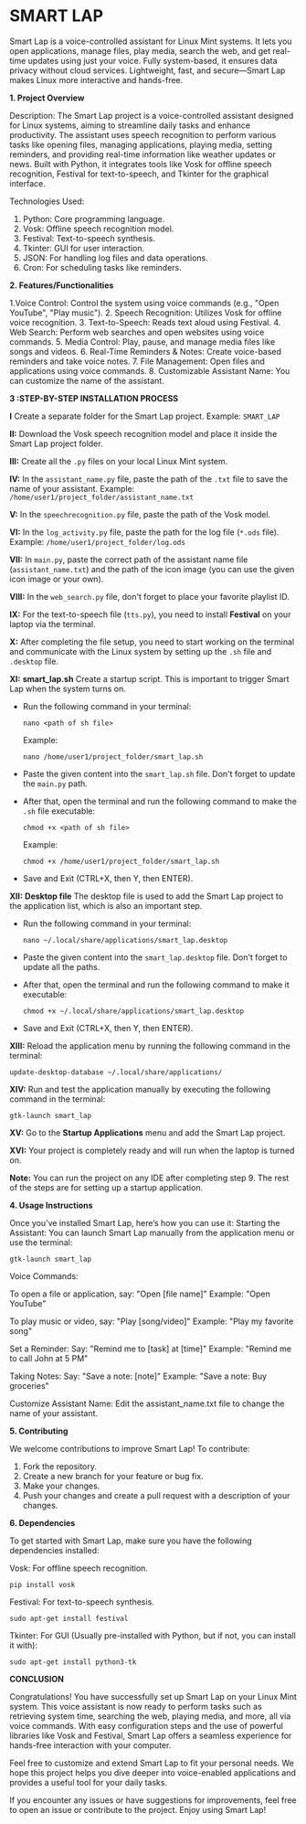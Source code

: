 # SMART LAP
Smart Lap is a voice-controlled assistant for Linux Mint systems. It lets you open applications, manage files, play media, search the web, and get real-time updates using just your voice. Fully system-based, it ensures data privacy without cloud services. Lightweight, fast, and secure—Smart Lap makes Linux more interactive and hands-free.

**1. Project Overview**

Description:
The Smart Lap project is a voice-controlled assistant designed for Linux systems, aiming to streamline daily tasks and enhance productivity. The assistant uses speech recognition to perform various tasks like opening files, managing applications, playing media, setting reminders, and providing real-time information like weather updates or news. Built with Python, it integrates tools like Vosk for offline speech recognition, Festival for text-to-speech, and Tkinter for the graphical interface.

Technologies Used:

1. Python: Core programming language.
2. Vosk: Offline speech recognition model.
3. Festival: Text-to-speech synthesis.
4. Tkinter: GUI for user interaction.
5. JSON: For handling log files and data operations.
6. Cron: For scheduling tasks like reminders.


**2. Features/Functionalities**

1.Voice Control: Control the system using voice commands (e.g., "Open YouTube", "Play music").
2. Speech Recognition: Utilizes Vosk for offline voice recognition.
3. Text-to-Speech: Reads text aloud using Festival.
4. Web Search: Perform web searches and open websites using voice commands.
5. Media Control: Play, pause, and manage media files like songs and videos.
6. Real-Time Reminders & Notes: Create voice-based reminders and take voice notes.
7. File Management: Open files and applications using voice commands.
8. Customizable Assistant Name: You can customize the name of the assistant.


**3 :STEP-BY-STEP INSTALLATION PROCESS**

   **I** Create a separate folder for the Smart Lap project.
   Example: `SMART_LAP`
   
   **II:** Download the Vosk speech recognition model and place it inside the Smart Lap project folder.
   
   **III:** Create all the `.py` files on your local Linux Mint system.
   
   **IV:** In the `assistant_name.py` file, paste the path of the `.txt` file to save the name of your assistant.
   Example: `/home/user1/project_folder/assistant_name.txt`
   
   **V:** In the `speechrecognition.py` file, paste the path of the Vosk model.
   
   **VI:** In the `log_activity.py` file, paste the path for the log file (`*.ods` file).
   Example: `/home/user1/project_folder/log.ods`
   
   **VII:** In `main.py`, paste the correct path of the assistant name file (`assistant_name.txt`) and the path of the icon image (you can use the given icon image or your own).
   
   **VIII:** In the `web_search.py` file, don't forget to place your favorite playlist ID.
   
   **IX:** For the text-to-speech file (`tts.py`), you need to install **Festival** on your laptop via the terminal.
   
   **X:** After completing the file setup, you need to start working on the terminal and communicate with the Linux system by setting up the `.sh` file and `.desktop` file.
   
   
   
   **XI:** **smart\_lap.sh**
   Create a startup script. This is important to trigger Smart Lap when the system turns on.
   
   * Run the following command in your terminal:
   
     ```
     nano <path of sh file>
     ```
   
     Example:
   
     ```
     nano /home/user1/project_folder/smart_lap.sh
     ```
   * Paste the given content into the `smart_lap.sh` file. Don't forget to update the `main.py` path.
   * After that, open the terminal and run the following command to make the `.sh` file executable:
   
     ```
     chmod +x <path of sh file>
     ```
   
     Example:
   
     ```
     chmod +x /home/user1/project_folder/smart_lap.sh
     ```
   * Save and Exit (CTRL+X, then Y, then ENTER).
   
   
   **XII:** **Desktop file**
   The desktop file is used to add the Smart Lap project to the application list, which is also an important step.
   
   * Run the following command in your terminal:
   
     ```
     nano ~/.local/share/applications/smart_lap.desktop
     ```
   * Paste the given content into the `smart_lap.desktop` file. Don't forget to update all the paths.
   * After that, open the terminal and run the following command to make it executable:
   
     ```
     chmod +x ~/.local/share/applications/smart_lap.desktop
     ```
   * Save and Exit (CTRL+X, then Y, then ENTER).
   
   
   **XIII:** Reload the application menu by running the following command in the terminal:
   
   ```
   update-desktop-database ~/.local/share/applications/
   ```
   
   **XIV:** Run and test the application manually by executing the following command in the terminal:
   
   ```
   gtk-launch smart_lap
   ```
   
   **XV:** Go to the **Startup Applications** menu and add the Smart Lap project.
   
   **XVI:** Your project is completely ready and will run when the laptop is turned on.
   
   
   
   **Note:**
   You can run the project on any IDE after completing step 9. The rest of the steps are for setting up a startup application.


**4. Usage Instructions**

Once you’ve installed Smart Lap, here’s how you can use it:
Starting the Assistant:
You can launch Smart Lap manually from the application menu or use the terminal:
```
gtk-launch smart_lap
```

Voice Commands:

To open a file or application, say:
"Open [file name]"
Example: "Open YouTube"

To play music or video, say:
"Play [song/video]"
Example: "Play my favorite song"

Set a Reminder:
Say: "Remind me to [task] at [time]"
Example: "Remind me to call John at 5 PM"

Taking Notes:
Say: "Save a note: [note]"
Example: "Save a note: Buy groceries"

Customize Assistant Name:
Edit the assistant_name.txt file to change the name of your assistant.


**5. Contributing**

We welcome contributions to improve Smart Lap! To contribute:
1. Fork the repository.
2. Create a new branch for your feature or bug fix.
3. Make your changes.
4. Push your changes and create a pull request with a description of your changes.


**6. Dependencies**

To get started with Smart Lap, make sure you have the following dependencies installed:

Vosk: For offline speech recognition.
```
pip install vosk
```

Festival: For text-to-speech synthesis.
```
sudo apt-get install festival
```

Tkinter: For GUI (Usually pre-installed with Python, but if not, you can install it with):
```
sudo apt-get install python3-tk
```

**CONCLUSION**

Congratulations! You have successfully set up Smart Lap on your Linux Mint system. This voice assistant is now ready to perform tasks such as retrieving system time, searching the web, playing media, and more, all via voice commands. With easy configuration steps and the use of powerful libraries like Vosk and Festival, Smart Lap offers a seamless experience for hands-free interaction with your computer.

Feel free to customize and extend Smart Lap to fit your personal needs. We hope this project helps you dive deeper into voice-enabled applications and provides a useful tool for your daily tasks.

If you encounter any issues or have suggestions for improvements, feel free to open an issue or contribute to the project. Enjoy using Smart Lap!
